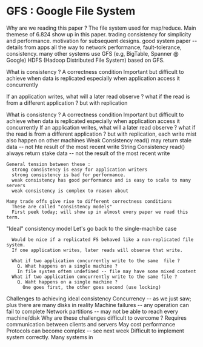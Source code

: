 
GFS : Google File System
========================

Why are we reading this paper ? 
  The file system used for map/reduce.
  Main themese of 6.824 show up in this paper.
    trading consistency for simplicity and performance. 
    motivation for subsequent designs.
  good system paper -- details from apps all the way to network performance, fault-tolerance, consistency.
  many other systems use GFS (e.g, BigTable, Spanner @ Google)
  HDFS (Hadoop Distributed File System) based on GFS.

What is consistency ?
  A correctness condition
  Important but difficult to achieve when data is replicated
    especially when application access it concurrently 

  If an application writes, what will a later read observe ? 
    what if the read is from a different application ?
  but with replication 

  What is consistency ?
    A correctness condition 
      Important but difficult to achieve  when data is replicated especially when application access it concurrently
      If an application writes, what will a later read observe ? 
        what if the read is from a different application ?
        but with replication, each write mist also happen on other machines 
    Weak Consistency 
      read() may return stale data -- not hte result of the most recent write
    String Consistency
      read() always return stake data -- not the result of the most recent write 

    General tension between these :
      strong consistency is easy for application writers 
      strong consistency is bad for performance.
      weak consistency has good performance and is easy to scale to many servers 
      weak consistency is complex to reason about 
    
    Many trade offs give rise to different correctness conditions
      These are called "consistency models"
      First peek today; will show up in almost every paper we read this term.
    
  "Ideal" consistency model
    Let's go back to the single-machibe case

      Would be nice if a replicated FS behaved like a non-replicated file system.
      If one application writes, later reads will observe that write.

      What if two application concurrently write to the same  file ?
        Q. What happens on a single machine ? 
        In file system oftem undefined -- file may have some mixed content 
      What if two application concurrently write to the same file ? 
        Q. Waht happens on a single machine ?
          One goes first, the other goes second (use locking)

Challenges to achieving ideal consistency 
  Concurrency -- as we just saw; plus there are many disks in reality 
  Machine failures -- any operation can fail to complete 
  Network partitions -- may not be able to reach every machine/disk
  Why are these challenges difficult to overcome ?
    Requires communication between clients and servers 
        May cost performance 
    Protocols can become complex -- see next week 
      Difficult to implement system correctly.
    Many systems in 
